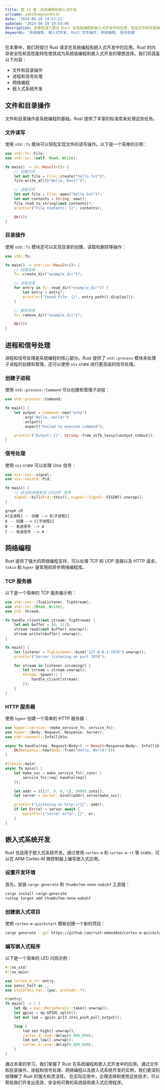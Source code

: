 ```yaml
---
title: 第 13 章：系统编程和嵌入式开发
urlname: zd6i0smgxmx9hc4r
date: '2024-06-20 19:53:21'
updated: '2024-06-20 19:54:06'
description: 本章将深入探讨 Rust 在系统编程和嵌入式开发中的应用，包括文件和目录操作、进程和信号处理、网络编程以及嵌入式系统开发。
keywords: '系统编程, 嵌入式开发, Rust 文件操作, 网络编程, 信号处理'
---
```

在本章中，我们将探讨 Rust 语言在系统编程和嵌入式开发中的应用。Rust 的内存安全性和高性能特性使其成为系统级编程和嵌入式开发的理想选择。我们将涵盖以下内容：

- 文件和目录操作
- 进程和信号处理
- 网络编程
- 嵌入式系统开发
## 文件和目录操作
文件和目录操作是系统编程的基础。Rust 提供了丰富的标准库来处理这些任务。
### 文件读写
使用 `std::fs` 模块可以轻松实现文件的读写操作。以下是一个简单的示例：
```rust
use std::fs::File;
use std::io::{self, Read, Write};

fn main() -> io::Result<()> {
    // 创建文件
    let mut file = File::create("hello.txt")?;
    file.write_all(b"Hello, Rust!")?;

    // 读取文件
    let mut file = File::open("hello.txt")?;
    let mut contents = String::new();
    file.read_to_string(&mut contents)?;
    println!("File contents: {}", contents);

    Ok(())
}
```
### 目录操作
使用 `std::fs` 模块还可以实现目录的创建、读取和删除等操作：
```rust
use std::fs;

fn main() -> std::io::Result<()> {
    // 创建目录
    fs::create_dir("example_dir")?;

    // 读取目录
    for entry in fs::read_dir("example_dir")? {
        let entry = entry?;
        println!("Found file: {}", entry.path().display());
    }

    // 删除目录
    fs::remove_dir("example_dir")?;

    Ok(())
}
```
## 进程和信号处理
进程和信号处理是系统编程的核心部分。Rust 提供了 `std::process` 模块来处理子进程的创建和管理，还可以使用 `nix` crate 进行更高级的信号处理。
### 创建子进程
使用 `std::process::Command` 可以创建和管理子进程：
```rust
use std::process::Command;

fn main() {
    let output = Command::new("echo")
        .arg("Hello, world!")
        .output()
        .expect("Failed to execute command");

    println!("Output: {}", String::from_utf8_lossy(&output.stdout));
}
```
### 信号处理
使用 `nix` crate 可以处理 Unix 信号：
```rust
use nix::sys::signal;
use nix::unistd::Pid;

fn main() {
    // 给当前进程发送 SIGINT 信号
    signal::kill(Pid::this(), signal::Signal::SIGINT).unwrap();
}
```
```
graph LR
A[主进程] -- 创建 --> B[子进程1]
A -- 创建 --> C[子进程2]
B -- 发送信号 --> A
C -- 发送信号 --> A
```
## 网络编程
Rust 提供了强大的网络编程支持，可以处理 TCP 和 UDP 连接以及 HTTP 请求。`tokio` 和 `hyper` 是常用的异步网络编程库。
### TCP 服务器
以下是一个简单的 TCP 服务器示例：
```rust
use std::net::{TcpListener, TcpStream};
use std::io::{Read, Write};
use std::thread;

fn handle_client(mut stream: TcpStream) {
    let mut buffer = [0; 512];
    stream.read(&mut buffer).unwrap();
    stream.write(&buffer).unwrap();
}

fn main() {
    let listener = TcpListener::bind("127.0.0.1:7878").unwrap();
    println!("Server listening on port 7878");

    for stream in listener.incoming() {
        let stream = stream.unwrap();
        thread::spawn(|| {
            handle_client(stream);
        });
    }
}
```
### HTTP 服务器
使用 `hyper` 创建一个简单的 HTTP 服务器：
```rust
use hyper::service::{make_service_fn, service_fn};
use hyper::{Body, Request, Response, Server};
use std::convert::Infallible;

async fn handle(req: Request<Body>) -> Result<Response<Body>, Infallible> {
    Ok(Response::new(Body::from("Hello, World!")))
}

#[tokio::main]
async fn main() {
    let make_svc = make_service_fn(|_conn| {
        service_fn(|req| handle(req))
    });

    let addr = ([127, 0, 0, 1], 3000).into();
    let server = Server::bind(&addr).serve(make_svc);

    println!("Listening on http://{}", addr);
    if let Err(e) = server.await {
        eprintln!("server error: {}", e);
    }
}
```
## 嵌入式系统开发
Rust 也适用于嵌入式系统开发。通过使用 `cortex-m` 和 `cortex-m-rt` 等 crate，可以在 ARM Cortex-M 微控制器上编写嵌入式应用。
### 设置开发环境
首先，安装 `cargo-generate` 和 `thumbv7em-none-eabihf` 工具链：
```bash
cargo install cargo-generate
rustup target add thumbv7em-none-eabihf
```
### 创建嵌入式项目
使用 `cortex-m-quickstart` 模板创建一个新的项目：
```bash
cargo generate --git https://github.com/rust-embedded/cortex-m-quickstart
```
### 编写嵌入式程序
以下是一个简单的 LED 闪烁示例：
```rust
#![no_std]
#![no_main]

use cortex_m_rt::entry;
use panic_halt as _;
use stm32f4xx_hal::{pac, prelude::*};

#[entry]
fn main() -> ! {
    let dp = pac::Peripherals::take().unwrap();
    let gpioc = dp.GPIOC.split();
    let mut led = gpioc.pc13.into_push_pull_output();

    loop {
        led.set_high().unwrap();
        cortex_m::asm::delay(8_000_000);
        led.set_low().unwrap();
        cortex_m::asm::delay(8_000_000);
    }
}
```

通过本章的学习，我们掌握了 Rust 在系统编程和嵌入式开发中的应用。通过文件和目录操作、进程和信号处理、网络编程以及嵌入式系统开发的实例，我们更深刻地理解了 Rust 的强大和灵活性。
在实际应用中，合理选择和使用这些技术，可以帮助我们开发出高效、安全和可靠的系统级和嵌入式应用程序。

